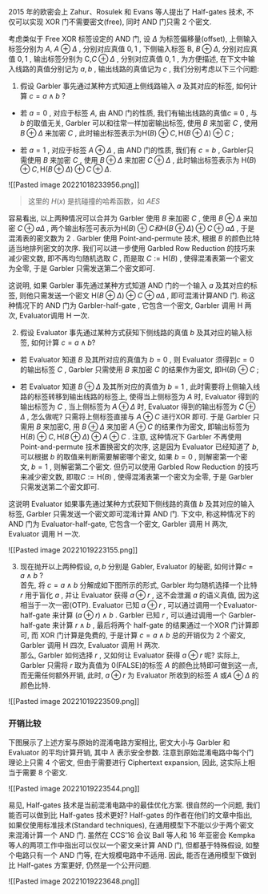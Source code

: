 2015 年的欧密会上 Zahur、Rosulek 和 Evans 等人提出了 Half-gates 技术, 不仅可以实现 XOR 门不需要密文(free), 同时 AND 门只需 2 个密文.

考虑类似于 Free XOR 标签设定的 AND 门, 设 $\Delta$ 为标签偏移量(offset), 上侧输入标签分别为 $A$, $A\oplus \Delta$ , 分别对应真值 $0,1$ , 下侧输入标签 B, $B\oplus \Delta$, 分别对应真值 $0,1$ , 输出标签分别为 C,$C\oplus\Delta$ , 分别对应真值 $0,1$ , 为方便描述, 在下文中输入线路的真值分别记为 $a,b$ , 输出线路的真值记为 $c$ , 我们分别考虑以下三个问题:

1.  假设 Garbler 事先通过某种方式知道上侧线路输入 $a$ 及其对应的标签, 如何计算 $c=a\wedge b$ ?

- 若 $a=0$ , 对应于标签 $A$, 由 AND 门的性质, 我们有输出线路的真值$c\equiv 0$ , 与 $b$ 的取值无关, Garbler 可以和往常一样加密输出标签, 使用 $B$ 来加密 $C$ , 使用 $B\oplus \Delta$ 来加密 $C$ , 此时输出标签表示为$\mathsf{H}(B)\oplus C, \mathsf{H}(B\oplus\Delta)\oplus C$ ;
    
- 若 $a=1$ , 对应于标签 $A\oplus\Delta$ , 由 AND 门的性质, 我们有 $c=b$ , Garbler只需使用 $B$ 来加密 $C$ , 使用 $B\oplus \Delta$ 来加密 $C\oplus \Delta$ , 此时输出标签表示为 $\mathsf{H}(B)\oplus C, \mathsf{H}(B\oplus \Delta)\oplus C\oplus \Delta$.

![[Pasted image 20221018233956.png]]
> 这里的 $H(x)$ 是抗碰撞的哈希函数，如 $AES$

容易看出, 以上两种情况可以合并为 Garbler 使用 $B$ 来加密 $C$ , 使用 $B\oplus \Delta$ 来加密 $C\oplus a\Delta$ , 两个输出标签可表示为$\mathsf{H}(B)\oplus C和\mathsf{H}(B\oplus \Delta)\oplus C\oplus a\Delta$ , 于是混淆表的密文数为 $2$ . Garbler 使用 Point-and-permute 技术, 根据 $B$ 的颜色比特适当地排列密文的次序. 我们可以进一步使用 Garbled Row Reduction 的技巧来减少密文数, 即不再均匀随机选取 $C$ , 而是取 $C:=\mathsf{H}(B)$ , 使得混淆表第一个密文为全零, 于是 Garbler 只需发送第二个密文即可.

这说明, 如果 Garbler 事先通过某种方式知道 AND 门的一个输入 $a$ 及其对应的标签, 则他只需发送一个密文 $\mathsf{H}(B\oplus \Delta)\oplus C\oplus a\Delta$ , 即可混淆计算AND 门. 称这种情况下的 AND 门为 Garbler-half-gate , 它包含一个密文, Garbler 调用 $\mathsf{H}$ 两次, Evaluator调用 $\mathsf{H}$ 一次.

2. 假设 Evaluator 事先通过某种方式获知下侧线路的真值 $b$ 及其对应的输入标签, 如何计算 $c=a\wedge b$?

-   若 Evaluator 知道 $B$ 及其所对应的真值为 $b=0$ , 则 Evaluator 须得到$c=0$ 的输出标签 $C$ , Garbler 只需使用 $B$ 来加密 $C$ 的结果作为密文, 即$\mathsf H(B)\oplus C$ ;  
    
-   若 Evaluator 知道 $B\oplus \Delta$ 及其所对应的真值为 $b=1$ , 此时需要将上侧输入线路的标签转移到输出线路的标签上, 使得当上侧标签为 $A$ 时, Evaluator 得到的输出标签为 $C$ , 当上侧标签为 $A\oplus \Delta$ 时, Evaluator 得到的输出标签为 $C\oplus \Delta$ , 怎么做呢? 只需将上侧标签直接与 $A\oplus C$ 进行XOR 即可. 于是 Garbler 只需用 $B$ 来加密C, 用 $B\oplus \Delta$ 来加密 $A\oplus C$ 的结果作为密文, 即输出标签为 $\mathsf{H}(B)\oplus C,\mathsf{H}(B\oplus\Delta)\oplus A\oplus C$ . 注意, 这种情况下 Garbler 不再使用 Point-and-permute 技术置换密文的次序, 这是因为 Evaluator 已经知道了 $b$,可以根据 $b$ 的取值来判断需要解密哪个密文, 如果 $b=0$ , 则解密第一个密文, $b=1$ , 则解密第二个密文. 但仍可以使用 Garbled Row Reduction 的技巧来减少密文数, 即取$C:=\mathsf{H}(B)$ , 使得混淆表第一个密文为全零, 于是 Garbler 只需发送第二个密文即可.  
    

这说明 Evaluator 如果事先通过某种方式获知下侧线路的真值 $b$ 及其对应的输入标签, Garbler 只需发送一个密文即可混淆计算 AND 门. 下文中, 称这种情况下的 AND 门为 Evaluator-half-gate, 它包含一个密文, Garbler 调用 $\mathsf{H}$ 两次, Evaluator 调用 $\mathsf{H}$ 一次.

![[Pasted image 20221019223155.png]]

3. 现在抛开以上两种假设, $a,b$ 分别是 Gabler, Evaluator 的秘密, 如何计算$c=a\wedge b$ ?  
首先, 将 $c=a\wedge b$ 分解成如下图所示的形式, Garbler 均匀随机选择一个比特 $r$ 用于盲化 $a$ , 并让 Evaluator 获得 $a\oplus r$ , 这不会泄漏 $a$ 的语义真值, 因为这相当于一次一密(OTP). Evaluator 已知 $a\oplus r$ , 可以通过调用一个Evaluator-half-gate 来计算 $(a\oplus r)\wedge b$ . Garbler 已知 $r$ , 可以通过调用一个 Garbler-half-gate 来计算 $r\wedge b$ , 最后将两个 half-gate 的结果通过一个XOR 门计算即可, 而 XOR 门计算是免费的, 于是计算 $c=a\wedge b$ 总的开销仅为 2 个密文, Garbler 调用 $\mathsf{H}$ 四次, Evaluator 调用 $\mathsf{H}$ 两次.  
那么, Garbler 如何选择 $r$ , 又如何让 Evaluator 获得 $a\oplus r$ 呢? 实际上, Garbler 只需将 $r$ 取为真值为 $0$(FALSE)的标签 $A$ 的颜色比特即可做到这一点, 而无需任何额外开销, 此时, $a\oplus r$ 为 Evaluator 所收到的标签 $A$ 或$A\oplus \Delta$ 的颜色比特.

![[Pasted image 20221019223509.png]]

### **开销比较**

下图展示了上述方案与原始的混淆电路方案相比, 密文大小与 Garbler 和Evaluator 的平均计算开销, 其中 $\lambda$ 表示安全参数. 注意到原始混淆电路中每个门理论上只需 4 个密文, 但由于需要进行 Ciphertext expansion, 因此, 这实际上相当于需要 8 个密文. 

![[Pasted image 20221019223544.png]]

易见, Half-gates 技术是当前混淆电路中的最佳优化方案. 很自然的一个问题, 我们能否可以做到比 Half-gates 技术更好? Half-gates 的作者在他们的文章中指出, 如果仅使用标准技术(Standard techniques), 在通用模型下不能以少于两个密文来混淆计算一个 AND 门. 虽然在 CCS'16 会议 Ball 等人和 16 年亚密会 Kempka 等人的两项工作中指出可以仅以一个密文来计算 AND 门, 但都基于特殊假设, 如整个电路只有一个 AND 门等, 在大规模电路中不适用. 因此, 能否在通用模型下做到比 Half-gates 方案更好, 仍然是一个公开问题.

![[Pasted image 20221019223648.png]]